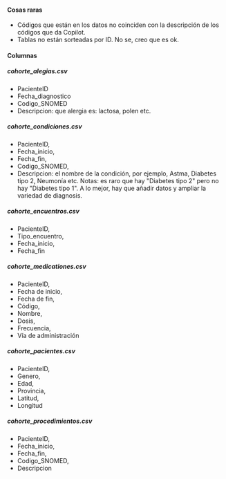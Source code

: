 
#### Cosas raras
- Códigos que están en los datos no coinciden con la descripción de los códigos que da Copilot.
- Tablas no están sorteadas por ID. No se, creo que es ok.

#### Columnas
##### cohorte_alegias.csv
- PacienteID
- Fecha_diagnostico
- Codigo_SNOMED
- Descripcion: que alergia es: lactosa, polen etc.
##### cohorte_condiciones.csv
- PacienteID,
- Fecha_inicio,
- Fecha_fin,
- Codigo_SNOMED,
- Descripcion: el nombre de la condición, por ejemplo, Astma, Diabetes tipo 2, Neumonía etc.
Notas: es raro que hay "Diabetes tipo 2" pero no hay "Diabetes tipo 1". A lo mejor, hay que añadir datos y ampliar la variedad de diagnosis.
##### cohorte_encuentros.csv
- PacienteID,
- Tipo_encuentro,
- Fecha_inicio,
- Fecha_fin
##### cohorte_medicationes.csv
- PacienteID,
- Fecha de inicio,
- Fecha de fin,
- Código,
- Nombre,
- Dosis,
- Frecuencia,
- Vía de administración
##### cohorte_pacientes.csv
- PacienteID,
- Genero,
- Edad,
- Provincia,
- Latitud,
- Longitud
##### cohorte_procedimientos.csv
- PacienteID,
- Fecha_inicio,
- Fecha_fin,
- Codigo_SNOMED,
- Descripcion
